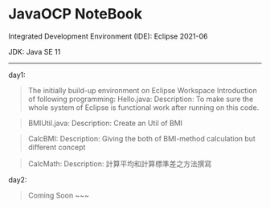 # JavaOCP NoteBook
Integrated Development Environment (IDE): Eclipse 2021-06

JDK: Java SE 11

------------------------------------------------------------------------------
day1:
> The initially build-up environment on Eclipse Workspace
> Introduction of following programming:
> Hello.java:
> Description: To make sure the whole system of Eclipse is functional work after running on this code.

> BMIUtil.java:
> Description: Create an Util of BMI

> CalcBMI:
> Description: Giving the both of BMI-method calculation but different concept

> CalcMath:
> Description: 計算平均和計算標準差之方法撰寫

day2: 
> Coming Soon ~~~
